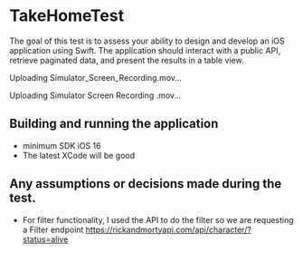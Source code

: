 # TakeHomeTest
The goal of this test is to assess your ability to design and develop an iOS application using Swift. The application should interact with a public API, retrieve paginated data, and present the results in a table view.



Uploading Simulator_Screen_Recording.mov…



Uploading Simulator Screen Recording .mov…



## Building and running the application
  - minimum  SDK iOS 16
  - The latest XCode will be good

## Any assumptions or decisions made during the test.
   - For filter functionality, I used the API to do the filter so we are requesting a Filter endpoint 
    https://rickandmortyapi.com/api/character/?status=alive

